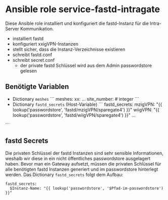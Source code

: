 # Ansible role service-fastd-intragate

Diese Ansible role installiert und konfiguriert die fastd-Instanz für die Intra-Server Kommunikation.

- installiert fastd
- konfiguriert xxigVPN-Instanzen
- stellt sicher, dass die Instanz-Verzeichnisse existieren
- schreibt fastd.conf
- schreibt secret.conf
  - der private fastd Schlüssel wird aus dem Admin passwordstore gelesen

## Benötigte Variablen

- Dictionary `meshes`
´´´
meshes:
  xx:
...
    site_number: # integer
´´´
- Dictionary `fastd_secrets` (Host-Variable)
´´´
fastd_secrets:
  mzigVPN: "{{ lookup('passwordstore', 'fastd/mzigVPN/sparegate4') }}"
  wiigVPN: "{{ lookup('passwordstore', 'fastd/wiigVPN/sparegate4') }}"
  ...

´´´

## fastd Secrets

Die privaten Schlüssel der fastd Instanzen sind sehr sensible Informationen, weshalb wir diese in ein nicht öffentliches passwordstore ausgelagert haben.
Bevor man ein Gateway aufsetzt, müssen die privaten Schlüssel für alle benötigten fastd Instanzen generiert und im passwordstore hinterlegt werden.
Das Dictionary `fastd_secrets` folgt dem Aufbau:
```
fastd_secrets:
  $Instanz-Name: "{{ lookup('passwordstore', '$Pfad-im-passwordstore') }}"
```
